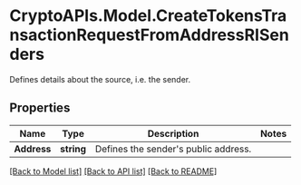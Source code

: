 # CryptoAPIs.Model.CreateTokensTransactionRequestFromAddressRISenders
Defines details about the source, i.e. the sender.

## Properties

Name | Type | Description | Notes
------------ | ------------- | ------------- | -------------
**Address** | **string** | Defines the sender&#39;s public address. | 

[[Back to Model list]](../README.md#documentation-for-models) [[Back to API list]](../README.md#documentation-for-api-endpoints) [[Back to README]](../README.md)

